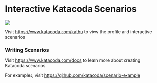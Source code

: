 # Interactive Katacoda Scenarios

[![](http://shields.katacoda.com/katacoda/kathu/count.svg)](https://www.katacoda.com/kathu "Get your profile on Katacoda.com")

Visit https://www.katacoda.com/kathu to view the profile and interactive scenarios

### Writing Scenarios
Visit https://www.katacoda.com/docs to learn more about creating Katacoda scenarios

For examples, visit https://github.com/katacoda/scenario-example
